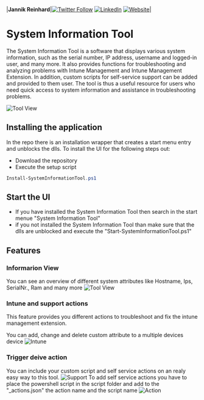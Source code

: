 |**Jannik Reinhard**|[![Twitter Follow](https://img.shields.io/badge/Twitter-1DA1F2?style=for-the-badge&logo=twitter&logoColor=white)](https://twitter.com/jannik_reinhard)  [![LinkedIn](https://img.shields.io/badge/LinkedIn-0077B5?style=for-the-badge&logo=linkedin&logoColor=white)](https://www.linkedin.com/in/jannik-r/)  [![Website](https://img.shields.io/badge/website-000000?style=for-the-badge&logo=About.me&logoColor=white)](https://jannikreinhard.com/)|

# System Information Tool
The System Information Tool is a software that displays various system information, such as the serial number, IP address, username and logged-in user, and many more. It also provides functions for troubleshooting and analyzing problems with Intune Management and Intune Management Extension. In addition, custom scripts for self-service support can be added and provided to them user. The tool is thus a useful resource for users who need quick access to system information and assistance in troubleshooting problems.

![Tool View](https://github.com/JayRHa/System-Information-Tool/blob/main/UI/.images/toolView.png)

## Installing the application
In the repo there is an installation wrapper that creates a start menu entry and unblocks the dlls.
To install the UI for the following steps out:
- Download the repository
- Execute the setup script

```PowerShell
Install-SystemInformationTool.ps1
```

## Start the UI
- If you have installed the System Information Tool then search in the start menue "System Information Tool" 
- if you not installed the System Information Tool than make sure that the dlls are unblocked and execute the "Start-SystemInformationTool.ps1"

## Features
###  Informarion View
You can see an overview of different system attributes like Hostname, Ips, SerialNr., Ram and many more
![Tool View](https://github.com/JayRHa/System-Information-Tool/blob/main/UI/.images/toolView.png)

###  Intune and support actions
This feature provides you different actions to troubleshoot and fix the intune management extension.

You can add, change and delete custom attribute to a multiple devices device
![Intune](https://github.com/JayRHa/System-Information-Tool/blob/main/UI/.images/intune.png)

### Trigger deive action
You can include your custom script and self service actions on an realy easy way to this tool.
![Support](https://github.com/JayRHa/System-Information-Tool/blob/main/UI/.images/support.png)
To add self service actions you have to place the powershell script in the script folder and add to the "_actions.json" the action name and the script name
![Action](https://github.com/JayRHa/System-Information-Tool/blob/main/UI/.images/action.png)


